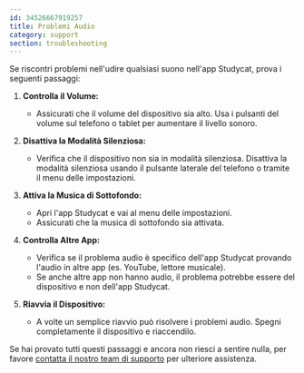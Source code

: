 ```yaml
---
id: 34526667919257
title: Problemi Audio
category: support
section: troubleshooting
---
```

Se riscontri problemi nell'udire qualsiasi suono nell'app Studycat, prova i seguenti passaggi:

1. **Controlla il Volume:**

    * Assicurati che il volume del dispositivo sia alto. Usa i pulsanti del volume sul telefono o tablet per aumentare il livello sonoro.

2. **Disattiva la Modalità Silenziosa:**

    * Verifica che il dispositivo non sia in modalità silenziosa. Disattiva la modalità silenziosa usando il pulsante laterale del telefono o tramite il menu delle impostazioni.

3. **Attiva la Musica di Sottofondo:**

    * Apri l'app Studycat e vai al menu delle impostazioni.
    * Assicurati che la musica di sottofondo sia attivata.

4. **Controlla Altre App:**
   
    * Verifica se il problema audio è specifico dell'app Studycat provando l'audio in altre app (es. YouTube, lettore musicale).
    * Se anche altre app non hanno audio, il problema potrebbe essere del dispositivo e non dell'app Studycat.

5. **Riavvia il Dispositivo:**
   
    * A volte un semplice riavvio può risolvere i problemi audio. Spegni completamente il dispositivo e riaccendilo.

Se hai provato tutti questi passaggi e ancora non riesci a sentire nulla, per favore [contatta il nostro team di supporto](https://help.studycat.com/hc/en-us/requests/new) per ulteriore assistenza.

